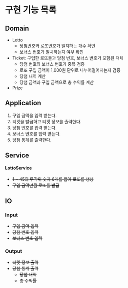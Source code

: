 
# 구현 기능 목록

## Domain
- Lotto
  - 당첨번호와 로또번호가 일치하는 개수 확인
  - 보너스 번호가 일치하는지 여부 확인
- Ticket: 구입한 로또들과 당첨 번호, 보너스 번호가 포함된 객체
  - 당첨 번호와 보너스 번호가 중복 검증
  - 로또 구입 금액이 1,000원 단위로 나누어떨어지는지 검증
  - 당첨 내역 계산
  - 당첨 금액과 구입 금액으로 총 수익률 계산
- Prize

## Application
1. 구입 금액을 입력 받는다.
2. 티켓을 발급하고 티켓 정보를 출력한다.
3. 당첨 번호를 입력 받는다.
4. 보너스 번호를 입력 받는다.
6. 당첨 통계를 출력한다.

## Service
#### LottoService
- ~~1 ~ 45의 무작위 숫자 6개를 뽑아 로또를 생성~~ 
- ~~구입 금액만큼 로또를 발급~~

## IO
### Input
- ~~구입 금액 입력~~
- ~~당첨 번호 입력~~
- ~~보너스 번호 입력~~

### Output
- ~~티켓 정보 출력~~
- ~~당첨 통계 출력~~
  - ~~당첨 내역~~
  - ~~총 수익률~~
